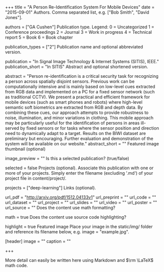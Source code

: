 

+++ title = "A Person Re-Identification System For Mobile Devices" date = "2015-09-01"
Authors. Comma separated list, e.g. ["Bob Smith", "David Jones"].

authors = ["GA Cushen"]
Publication type.
Legend:
0 = Uncategorized
1 = Conference proceedings
2 = Journal
3 = Work in progress
4 = Technical report
5 = Book
6 = Book chapter

publication_types = ["2"]
Publication name and optional abbreviated version.

publication = "In Signal Image Technology & Internet Systems (SITIS), IEEE." publication_short = "In SITIS"
Abstract and optional shortened version.

abstract = "Person re-identification is a critical security task for recognizing a person across spatially disjoint sensors. Previous work can be computationally intensive and is mainly based on low-level cues extracted from RGB data and implemented on a PC for a fixed sensor network (such as traditional CCTV). We present a practical and efficient framework for mobile devices (such as smart phones and robots) where high-level semantic soft biometrics are extracted from RGB and depth data. By combining these cues, our approach attempts to provide robustness to noise, illumination, and minor variations in clothing. This mobile approach may be particularly useful for the identification of persons in areas ill-served by fixed sensors or for tasks where the sensor position and direction need to dynamically adapt to a target. Results on the BIWI dataset are preliminary but encouraging. Further evaluation and demonstration of the system will be available on our website." abstract_short = ""
Featured image thumbnail (optional)

image_preview = ""
Is this a selected publication? (true/false)

selected = false
Projects (optional).
Associate this publication with one or more of your projects.
Simply enter the filename (excluding '.md') of your project file in content/project/.

projects = ["deep-learning"]
Links (optional).

url_pdf = "http://arxiv.org/pdf/1512.04133v1" url_preprint = "" url_code = "" url_dataset = "" url_project = "" url_slides = "" url_video = "" url_poster = "" url_source = ""
Does the content use math formatting?

math = true
Does the content use source code highlighting?

highlight = true
Featured image
Place your image in the static/img/ folder and reference its filename below, e.g. image = "example.jpg".

[header] image = "" caption = ""

+++

More detail can easily be written here using Markdown and $\rm \LaTeX$ math code.
